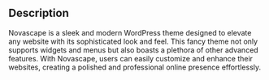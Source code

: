 ## Description 
Novascape is a sleek and modern WordPress theme designed to elevate any website with its sophisticated look and feel. This fancy theme not only supports widgets and menus but also boasts a plethora of other advanced features. With Novascape, users can easily customize and enhance their websites, creating a polished and professional online presence effortlessly.
